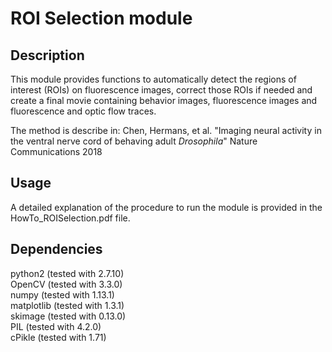ROI Selection module
=================

Description
-----------
This module provides functions to automatically detect the regions of interest (ROIs) on fluorescence images, correct those ROIs if needed and create a final movie containing behavior images, fluorescence images and fluorescence and optic flow traces.

The method is describe in:
Chen, Hermans, et al.
"Imaging neural activity in the ventral nerve cord of behaving adult *Drosophila*"
Nature Communications 2018

Usage
-----
A detailed explanation of the procedure to run the module is provided in the HowTo_ROISelection.pdf file.

Dependencies
------------
python2     (tested with 2.7.10)  
OpenCV      (tested with 3.3.0)  
numpy       (tested with 1.13.1)  
matplotlib  (tested with 1.3.1)  
skimage     (tested with 0.13.0)  
PIL         (tested with 4.2.0)  
cPikle      (tested with 1.71)  

